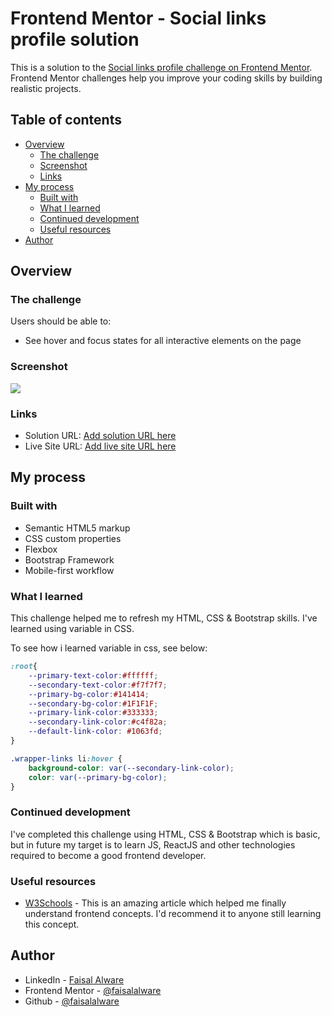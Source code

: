 # Frontend Mentor - Social links profile solution

This is a solution to the [Social links profile challenge on Frontend Mentor](https://www.frontendmentor.io/challenges/social-links-profile-UG32l9m6dQ). Frontend Mentor challenges help you improve your coding skills by building realistic projects. 

## Table of contents

- [Overview](#overview)
  - [The challenge](#the-challenge)
  - [Screenshot](#screenshot)
  - [Links](#links)
- [My process](#my-process)
  - [Built with](#built-with)
  - [What I learned](#what-i-learned)
  - [Continued development](#continued-development)
  - [Useful resources](#useful-resources)
- [Author](#author)

## Overview

### The challenge

Users should be able to:

- See hover and focus states for all interactive elements on the page

### Screenshot

![](./screenshot.jpg)

### Links

- Solution URL: [Add solution URL here](https://github.com/faisalalware/social-links-profile)
- Live Site URL: [Add live site URL here](https://faisalalware.github.io/social-links-profile/)

## My process

### Built with

- Semantic HTML5 markup
- CSS custom properties
- Flexbox
- Bootstrap Framework
- Mobile-first workflow

### What I learned

This challenge helped me to refresh my HTML, CSS & Bootstrap skills. I've learned using variable in CSS.

To see how i learned variable in css, see below:

```css
:root{
    --primary-text-color:#ffffff;
    --secondary-text-color:#f7f7f7;
    --primary-bg-color:#141414;
    --secondary-bg-color:#1F1F1F;
    --primary-link-color:#333333;
    --secondary-link-color:#c4f82a;
    --default-link-color: #1063fd;
}

.wrapper-links li:hover {
    background-color: var(--secondary-link-color);
    color: var(--primary-bg-color);
}
```
### Continued development

I've completed this challenge using HTML, CSS & Bootstrap which is basic, but in future my target is to learn JS, ReactJS and other technologies required to become a good frontend developer.  

### Useful resources

- [W3Schools](https://www.w3schools.com/) - This is an amazing article which helped me finally understand frontend concepts. I'd recommend it to anyone still learning this concept.

## Author

- LinkedIn - [Faisal Alware](https://www.linkedin.com/in/faisal-alware-048763b8/)
- Frontend Mentor - [@faisalalware](https://www.frontendmentor.io/profile/faisalalware)
- Github - [@faisalalware](https://www.twitter.com/yourusername)

